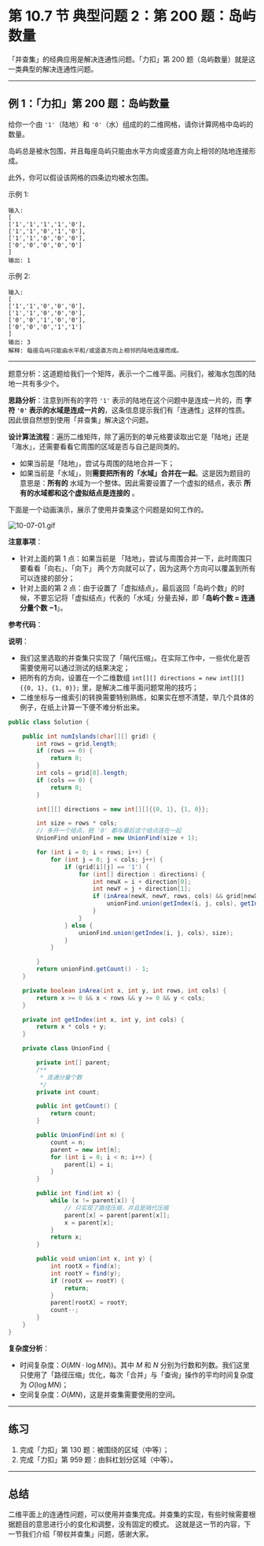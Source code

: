 # 第 10.7 节 典型问题 2：第 200 题：岛屿数量

「并查集」的经典应用是解决连通性问题。「力扣」第 200 题（岛屿数量）就是这一类典型的解决连通性问题。

---

## 例 1：「力扣」第 200 题：岛屿数量

给你一个由 `'1'`（陆地）和 `'0'`（水）组成的的二维网格，请你计算网格中岛屿的数量。

岛屿总是被水包围，并且每座岛屿只能由水平方向或竖直方向上相邻的陆地连接形成。

此外，你可以假设该网格的四条边均被水包围。

示例 1:

```
输入:
[
['1','1','1','1','0'],
['1','1','0','1','0'],
['1','1','0','0','0'],
['0','0','0','0','0']
]
输出: 1
```

示例 2:

```
输入:
[
['1','1','0','0','0'],
['1','1','0','0','0'],
['0','0','1','0','0'],
['0','0','0','1','1']
]
输出: 3
解释: 每座岛屿只能由水平和/或竖直方向上相邻的陆地连接而成。
```

---

题意分析：这道题给我们一个矩阵，表示一个二维平面。问我们，被海水包围的陆地一共有多少个。

**思路分析**：注意到所有的字符 `'1'` 表示的陆地在这个问题中是连成一片的，而 **字符 `'0'` 表示的水域是连成一片的**，这条信息提示我们有「连通性」这样的性质。因此很自然想到使用「并查集」解决这个问题。

**设计算法流程**：遍历二维矩阵，除了遍历到的单元格要读取出它是「陆地」还是「海水」，还需要看看它周围的区域是否与自己是同类的。

+ 如果当前是「陆地」，尝试与周围的陆地合并一下；
+ 如果当前是「水域」，则**需要把所有的「水域」合并在一起**。这是因为题目的意思是：**所有的** 水域为一个整体。因此需要设置了一个虚拟的结点，表示 **所有的水域都和这个虚拟结点是连接的** 。

下面是一个动画演示，展示了使用并查集这个问题是如何工作的。

![10-07-01.gif](https://pic.leetcode-cn.com/1600051031-UtvZcp-10-07-01.gif)

**注意事项**：

+ 针对上面的第 1 点：如果当前是 「陆地」，尝试与周围合并一下，此时周围只要看看「向右」、「向下」 两个方向就可以了，因为这两个方向可以覆盖到所有可以连接的部分；
+ 针对上面的第 2 点：由于设置了「虚拟结点」，最后返回「岛屿个数」的时候，不要忘记将「虚拟结点」代表的「水域」分量去掉，即「**岛屿个数 = 连通分量个数 $- 1$**」。

**参考代码**：

**说明**：
+ 我们这里选取的并查集只实现了「隔代压缩」。在实际工作中，一些优化是否需要使用可以通过测试的结果决定；
+ 把所有的方向，设置在一个二维数组 `int[][] directions = new int[][]{{0, 1}, {1, 0}};` 里，是解决二维平面问题常用的技巧；
+ 二维坐标与一维索引的转换需要特别熟练，如果实在想不清楚，举几个具体的例子，在纸上计算一下便不难分析出来。

```Java []
public class Solution {

    public int numIslands(char[][] grid) {
        int rows = grid.length;
        if (rows == 0) {
            return 0;
        }
        int cols = grid[0].length;
        if (cols == 0) {
            return 0;
        }

        int[][] directions = new int[][]{{0, 1}, {1, 0}};

        int size = rows * cols;
        // 多开一个结点，把 '0' 都与最后这个结点连在一起
        UnionFind unionFind = new UnionFind(size + 1);

        for (int i = 0; i < rows; i++) {
            for (int j = 0; j < cols; j++) {
                if (grid[i][j] == '1') {
                    for (int[] direction : directions) {
                        int newX = i + direction[0];
                        int newY = j + direction[1];
                        if (inArea(newX, newY, rows, cols) && grid[newX][newY] == '1') {
                            unionFind.union(getIndex(i, j, cols), getIndex(newX, newY, cols));
                        }
                    }
                } else {
                    unionFind.union(getIndex(i, j, cols), size);
                }
            }

        }
        return unionFind.getCount() - 1;
    }

    private boolean inArea(int x, int y, int rows, int cols) {
        return x >= 0 && x < rows && y >= 0 && y < cols;
    }

    private int getIndex(int x, int y, int cols) {
        return x * cols + y;
    }

    private class UnionFind {

        private int[] parent;
        /**
         * 连通分量个数
         */
        private int count;

        public int getCount() {
            return count;
        }

        public UnionFind(int n) {
            count = n;
            parent = new int[n];
            for (int i = 0; i < n; i++) {
                parent[i] = i;
            }
        }

        public int find(int x) {
            while (x != parent[x]) {
                // 只实现了路径压缩，并且是隔代压缩
                parent[x] = parent[parent[x]];
                x = parent[x];
            }
            return x;
        }

        public void union(int x, int y) {
            int rootX = find(x);
            int rootY = find(y);
            if (rootX == rootY) {
                return;
            }
            parent[rootX] = rootY;
            count--;
        }
    }
}
```



**复杂度分析**：

+ 时间复杂度：$O(MN \cdot \log MN))$。其中 $M$ 和 $N$ 分别为行数和列数。我们这里只使用了「路径压缩」优化，每次「合并」与「查询」操作的平均时间复杂度为 $O(\log MN)$；
+ 空间复杂度：$O(MN)$，这是并查集需要使用的空间。

---

## 练习

1. 完成「力扣」第 130 题：被围绕的区域（中等）；
2. 完成「力扣」第 959 题：由斜杠划分区域（中等）。

---

## 总结

二维平面上的连通性问题，可以使用并查集完成。并查集的实现，有些时候需要根据题目的意思进行小的变化和调整，没有固定的模式。
这就是这一节的内容，下一节我们介绍「带权并查集」问题，感谢大家。